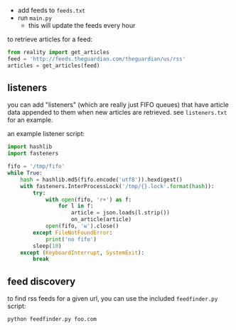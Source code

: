 - add feeds to `feeds.txt`
- run `main.py`
    - this will update the feeds every hour

to retrieve articles for a feed:

```python
from reality import get_articles
feed = 'http://feeds.theguardian.com/theguardian/us/rss'
articles = get_articles(feed)
```

## listeners

you can add "listeners" (which are really just FIFO queues) that have article data appended to them when new articles are retrieved. see `listeners.txt` for an example.

an example listener script:

```python
import hashlib
import fasteners

fifo = '/tmp/fifo'
while True:
    hash = hashlib.md5(fifo.encode('utf8')).hexdigest()
    with fasteners.InterProcessLock('/tmp/{}.lock'.format(hash)):
        try:
            with open(fifo, 'r+') as f:
                for l in f:
                    article = json.loads(l.strip())
                    on_article(article)
            open(fifo, 'w').close()
        except FileNotFoundError:
            print('no fifo')
        sleep(10)
    except (KeyboardInterrupt, SystemExit):
        break
```

## feed discovery

to find rss feeds for a given url, you can use the included `feedfinder.py` script:

    python feedfinder.py foo.com